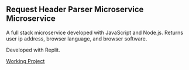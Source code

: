 ## Request Header Parser Microservice Microservice

A full stack microservice developed with JavaScript and Node.js. Returns user ip address, browser language, and browser software.

Developed with Replit.

[Working Project](https://Request-Header-Parser-Microservice.av1124.repl.co)